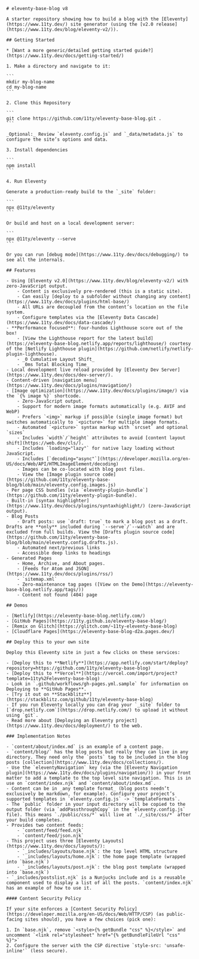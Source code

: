 	# eleventy-base-blog v8

	A starter repository showing how to build a blog with the [Eleventy](https://www.11ty.dev/) site generator (using the [v2.0 release](https://www.11ty.dev/blog/eleventy-v2/)).

	## Getting Started

	* [Want a more generic/detailed getting started guide?](https://www.11ty.dev/docs/getting-started/)

	1. Make a directory and navigate to it:

	```
	mkdir my-blog-name
	cd my-blog-name
	```

	2. Clone this Repository

	```
	git clone https://github.com/11ty/eleventy-base-blog.git .
	```

	_Optional:_ Review `eleventy.config.js` and `_data/metadata.js` to configure the site’s options and data.

	3. Install dependencies

	```
	npm install
	```

	4. Run Eleventy

	Generate a production-ready build to the `_site` folder:

	```
	npx @11ty/eleventy
	```

	Or build and host on a local development server:

	```
	npx @11ty/eleventy --serve
	```

	Or you can run [debug mode](https://www.11ty.dev/docs/debugging/) to see all the internals.

	## Features

	- Using [Eleventy v2.0](https://www.11ty.dev/blog/eleventy-v2/) with zero-JavaScript output.
		- Content is exclusively pre-rendered (this is a static site).
		- Can easily [deploy to a subfolder without changing any content](https://www.11ty.dev/docs/plugins/html-base/)
		- All URLs are decoupled from the content’s location on the file system.
		- Configure templates via the [Eleventy Data Cascade](https://www.11ty.dev/docs/data-cascade/)
	- **Performance focused**: four-hundos Lighthouse score out of the box!
		- [View the Lighthouse report for the latest build](https://eleventy-base-blog.netlify.app/reports/lighthouse/) courtesy of the [Netlify Lighthouse plugin](https://github.com/netlify/netlify-plugin-lighthouse).
		- _0 Cumulative Layout Shift_
		- _0ms Total Blocking Time_
	- Local development live reload provided by [Eleventy Dev Server](https://www.11ty.dev/docs/dev-server/).
	- Content-driven [navigation menu](https://www.11ty.dev/docs/plugins/navigation/)
	- [Image optimization](https://www.11ty.dev/docs/plugins/image/) via the `{% image %}` shortcode.
		- Zero-JavaScript output.
		- Support for modern image formats automatically (e.g. AVIF and WebP)
		- Prefers `<img>` markup if possible (single image format) but switches automatically to `<picture>` for multiple image formats.
		- Automated `<picture>` syntax markup with `srcset` and optional `sizes`
		- Includes `width`/`height` attributes to avoid [content layout shift](https://web.dev/cls/).
		- Includes `loading="lazy"` for native lazy loading without JavaScript.
		- Includes [`decoding="async"`](https://developer.mozilla.org/en-US/docs/Web/API/HTMLImageElement/decoding)
		- Images can be co-located with blog post files.
		- View the [Image plugin source code](https://github.com/11ty/eleventy-base-blog/blob/main/eleventy.config.images.js)
	- Per page CSS bundles [via `eleventy-plugin-bundle`](https://github.com/11ty/eleventy-plugin-bundle).
	- Built-in [syntax highlighter](https://www.11ty.dev/docs/plugins/syntaxhighlight/) (zero-JavaScript output).
	- Blog Posts
		- Draft posts: use `draft: true` to mark a blog post as a draft. Drafts are **only** included during `--serve`/`--watch` and are excluded from full builds. View the [Drafts plugin source code](https://github.com/11ty/eleventy-base-blog/blob/main/eleventy.config.drafts.js).
		- Automated next/previous links
		- Accessible deep links to headings
	- Generated Pages
		- Home, Archive, and About pages.
		- [Feeds for Atom and JSON](https://www.11ty.dev/docs/plugins/rss/)
		- `sitemap.xml`
		- Zero-maintenance tag pages ([View on the Demo](https://eleventy-base-blog.netlify.app/tags/))
		- Content not found (404) page

	## Demos

	- [Netlify](https://eleventy-base-blog.netlify.com/)
	- [GitHub Pages](https://11ty.github.io/eleventy-base-blog/)
	- [Remix on Glitch](https://glitch.com/~11ty-eleventy-base-blog)
	- [Cloudflare Pages](https://eleventy-base-blog-d2a.pages.dev/)

	## Deploy this to your own site

	Deploy this Eleventy site in just a few clicks on these services:

	- [Deploy this to **Netlify**](https://app.netlify.com/start/deploy?repository=https://github.com/11ty/eleventy-base-blog)
	- [Deploy this to **Vercel**](https://vercel.com/import/project?template=11ty%2Feleventy-base-blog)
	- Look in `.github/workflows/gh-pages.yml.sample` for information on Deploying to **GitHub Pages**.
	- [Try it out on **Stackblitz**](https://stackblitz.com/github/11ty/eleventy-base-blog)
	- If you run Eleventy locally you can drag your `_site` folder to [`drop.netlify.com`](https://drop.netlify.com/) to upload it without using `git`.
	- Read more about [Deploying an Eleventy project](https://www.11ty.dev/docs/deployment/) to the web.

	### Implementation Notes

	- `content/about/index.md` is an example of a content page.
	- `content/blog/` has the blog posts but really they can live in any directory. They need only the `posts` tag to be included in the blog posts [collection](https://www.11ty.dev/docs/collections/).
	- Use the `eleventyNavigation` key (via the [Eleventy Navigation plugin](https://www.11ty.dev/docs/plugins/navigation/)) in your front matter to add a template to the top level site navigation. This is in use on `content/index.njk` and `content/about/index.md`.
	- Content can be in _any template format_ (blog posts needn’t exclusively be markdown, for example). Configure your project’s supported templates in `eleventy.config.js` -> `templateFormats`.
	- The `public` folder in your input directory will be copied to the output folder (via `addPassthroughCopy` in the `eleventy.config.js` file). This means `./public/css/*` will live at `./_site/css/*` after your build completes.
	- Provides two content feeds:
		- `content/feed/feed.njk`
		- `content/feed/json.njk`
	- This project uses three [Eleventy Layouts](https://www.11ty.dev/docs/layouts/):
		- `_includes/layouts/base.njk`: the top level HTML structure
		- `_includes/layouts/home.njk`: the home page template (wrapped into `base.njk`)
		- `_includes/layouts/post.njk`: the blog post template (wrapped into `base.njk`)
	- `_includes/postslist.njk` is a Nunjucks include and is a reusable component used to display a list of all the posts. `content/index.njk` has an example of how to use it.

	#### Content Security Policy

	If your site enforces a [Content Security Policy](https://developer.mozilla.org/en-US/docs/Web/HTTP/CSP) (as public-facing sites should), you have a few choices (pick one):

	1. In `base.njk`, remove `<style>{% getBundle "css" %}</style>` and uncomment `<link rel="stylesheet" href="{% getBundleFileUrl "css" %}">`
	2. Configure the server with the CSP directive `style-src: 'unsafe-inline'` (less secure).
